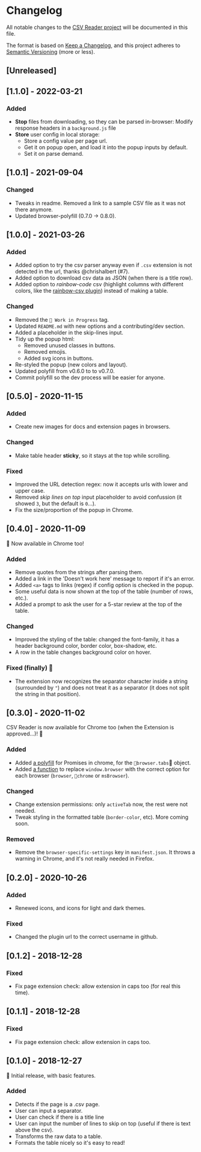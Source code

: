 # Changelog

All notable changes to the [CSV Reader project](https://github.com/rubenvar/csv-reader) will be documented in this file.

The format is based on [Keep a Changelog](https://keepachangelog.com/en/1.0.0/), and this project adheres to [Semantic Versioning](https://semver.org/spec/v2.0.0.html) (more or less).

## [Unreleased]

## [1.1.0] - 2022-03-21

### Added

- **Stop** files from downloading, so they can be parsed in-browser: Modify response headers in a `background.js` file
- **Store** user config in local storage:
  - Store a config value per page url.
  - Get it on popup open, and load it into the popup inputs by default.
  - Set it on parse demand.

## [1.0.1] - 2021-09-04

### Changed

- Tweaks in readme. Removed a link to a sample CSV file as it was not there anymore.
- Updated browser-polyfill (0.7.0 -> 0.8.0).

## [1.0.0] - 2021-03-26

### Added

- Added option to try the csv parser anyway even if `.csv` extension is not detected in the url, thanks @chrishalbert (#7).
- Added option to download csv data as JSON (when there is a title row).
- Added option to _rainbow-code_ csv (highlight columns with different colors, like the [rainbow-csv plugin](https://github.com/mechatroner/vscode_rainbow_csv)) instead of making a table.

### Changed

- Removed the `🚧 Work in Progress` tag.
- Updated `README.md` with new options and a contributing/dev section.
- Added a placeholder in the skip-lines input.
- Tidy up the popup html:
  - Removed unused classes in buttons.
  - Removed emojis.
  - Added svg icons in buttons.
- Re-styled the popup (new colors and layout).
- Updated polyfill from v0.6.0 to to v0.7.0.
- Commit polyfill so the dev process will be easier for anyone.

## [0.5.0] - 2020-11-15

### Added

- Create new images for docs and extension pages in browsers.

### Changed

- Make table header **sticky**, so it stays at the top while scrolling.

### Fixed

- Improved the URL detection regex: now it accepts urls with lower and upper case.
- Removed _skip lines on top_ input placeholder to avoid confussion (it showed `3`, but the default is `0`...).
- Fix the size/proportion of the popup in Chrome.

## [0.4.0] - 2020-11-09

🎊 Now available in Chrome too!

### Added

- Remove quotes from the strings after parsing them.
- Added a link in the 'Doesn't work here' message to report if it's an error.
- Added `<a>` tags to links (regex) if config option is checked in the popup.
- Some useful data is now shown at the top of the table (number of rows, etc.).
- Added a prompt to ask the user for a 5-star review at the top of the table.

### Changed

- Improved the styling of the table: changed the font-family, it has a header background color, border color, box-shadow, etc.
- A row in the table changes background color on hover.

### Fixed (finally) 🎊

- The extension now recognizes the separator character inside a string (surrounded by `"`) and does not treat it as a separator (it does not split the string in that position).

## [0.3.0] - 2020-11-02

CSV Reader is now available for Chrome too (when the Extension is approved...)! 🎊

### Added

- Added [a polyfill](https://github.com/mozilla/webextension-polyfill) for Promises in chrome, for the `browser.tabs` object.
- Added [a function](https://www.smashingmagazine.com/2017/04/browser-extension-edge-chrome-firefox-opera-brave-vivaldi/) to replace `window.browser` with the correct option for each browser (`browser`, `chrome` or `msBrowser`).

### Changed

- Change extension permissions: only `activeTab` now, the rest were not needed.
- Tweak styling in the formatted table (`border-color`, etc). More coming soon.

### Removed

- Remove the `browser-specific-settings` key in `manifest.json`. It throws a warning in Chrome, and it's not really needed in Firefox.

## [0.2.0] - 2020-10-26

### Added

- Renewed icons, and icons for light and dark themes.

### Fixed

- Changed the plugin url to the correct username in github.

## [0.1.2] - 2018-12-28

### Fixed

- Fix page extension check: allow extension in caps too (for real this time).

## [0.1.1] - 2018-12-28

### Fixed

- Fix page extension check: allow extension in caps too.

## [0.1.0] - 2018-12-27

🎊 Initial release, with basic features.

### Added

- Detects if the page is a .csv page.
- User can input a separator.
- User can check if there is a title line
- User can input the number of lines to skip on top (useful if there is text above the csv).
- Transforms the raw data to a table.
- Formats the table nicely so it's easy to read!
